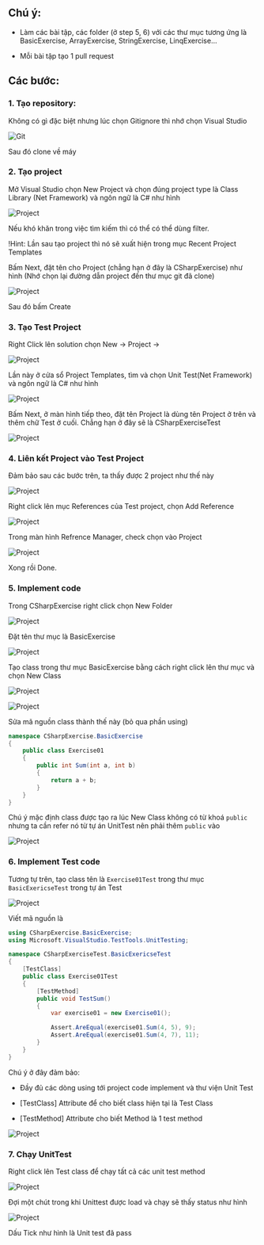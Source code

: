 ## Chú ý:

- Làm các bài tập, các folder (ở step 5, 6) với các thư mục tương ứng là BasicExercise, ArrayExercise, StringExercise, LinqExercise...

- Mỗi bài tập tạo 1 pull request

## Các bước:

### 1. Tạo repository:

Không có gì đặc biệt nhưng lúc chọn Gitignore thì nhớ chọn Visual Studio

![Git](Imgs/git.png)

Sau đó clone về máy

### 2. Tạo project

Mở Visual Studio chọn New Project và chọn đúng project type là Class Library (Net Framework) và ngôn ngữ là C# như hình

![Project](Imgs/project-1.png)

Nếu khó khăn trong việc tìm kiếm thì có thể có thể dùng filter. 

!Hint: Lần sau tạo project thì nó sẽ xuất hiện trong mục Recent Project Templates

Bấm Next, đặt tên cho Project (chẳng hạn ở đây là CSharpExercise) như hình (Nhớ chọn lại đường dẫn project đến thư mục git đã clone)

![Project](Imgs/project-2.png)

Sau đó bấm Create

### 3. Tạo Test Project

Right Click lên solution chọn New -> Project ->

![Project](Imgs/project-4.png)

Lần này ở cửa sổ Project Templates, tìm và chọn Unit Test(Net Framework) và ngôn ngữ là C# như hình

![Project](Imgs/project-5.png)

Bấm Next, ở màn hình tiếp theo, đặt tên Project là dùng tên Project ở trên và thêm chữ Test ở cuối. Chẳng hạn ở đây sẽ là CSharpExerciseTest

![Project](Imgs/project-6.png)

### 4. Liên kết Project vào Test Project

Đảm bảo sau các bước trên, ta thấy được 2 project như thế này

![Project](Imgs/project-7.png)

Right click lên mục References của Test project, chọn Add Reference

![Project](Imgs/project-8.png)

Trong màn hình Refrence Manager, check chọn vào Project 

![Project](Imgs/project-9.png)

Xong rồi Done.

### 5. Implement code

Trong CSharpExercise right click chọn New Folder

![Project](Imgs/project-10.png)

Đặt tên thư mục là BasicExercise

![Project](Imgs/project-11.png)

Tạo class trong thư mục BasicExercise bằng cách right click lên thư mục và chọn New Class

![Project](Imgs/12.png)

![Project](Imgs/13.png)

Sửa mã nguồn class thành thế này (bỏ qua phần using)

```csharp
namespace CSharpExercise.BasicExercise
{
    public class Exercise01
    {
        public int Sum(int a, int b)
        {
            return a + b;
        }
    }
}
```

Chú ý mặc định class được tạo ra lúc New Class không có từ khoá `public` nhưng ta cần refer nó từ tự án UnitTest nên phải thêm `public` vào

![Project](Imgs/14.png)

### 6. Implement Test code

Tương tự trên, tạo class tên là `Exercise01Test` trong thư mục `BasicExericseTest` trong tự án Test

![Project](Imgs/15.png)

Viết mã nguồn là

```csharp
using CSharpExercise.BasicExercise;
using Microsoft.VisualStudio.TestTools.UnitTesting;

namespace CSharpExerciseTest.BasicExericseTest
{
    [TestClass]
    public class Exercise01Test
    {
        [TestMethod]
        public void TestSum()
        {
            var exercise01 = new Exercise01();

            Assert.AreEqual(exercise01.Sum(4, 5), 9);
            Assert.AreEqual(exercise01.Sum(4, 7), 11);
        }
    }
}
```

Chú ý ở đây đảm bảo:

- Đầy đủ các dòng using tới project code implement và thư viện Unit Test

- [TestClass] Attribute để cho biết class hiện tại là Test Class
- [TestMethod] Attribute cho biết Method là 1 test method


![Project](Imgs/16.png)

### 7. Chạy UnitTest

Right click lên Test class để chạy tất cả các unit test method

![Project](Imgs/17.png)

Đợi một chút trong khi Unittest được load và chạy sẽ thấy status như hình

![Project](Imgs/18.png)

Dấu Tick như hình là Unit test đã pass



